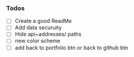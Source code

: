 ### Todos

- [ ] Create a good ReadMe
- [ ] Add data securuity
- [ ] Hide api~addresses/ paths
- [ ] new color scheme
- [ ] add back to portfolio btn or back to github btn
